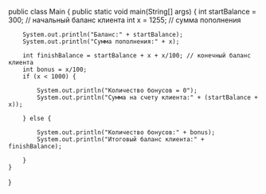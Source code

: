 public class Main {
    public static void main(String[] args) {
        int startBalance = 300; // начальный баланс клиента
        int x = 1255; // сумма пополнения

        System.out.println("Баланс:" + startBalance);
        System.out.println("Сумма пополнения:" + x);

        int finishBalance = startBalance + x + x/100; // конечный баланс клиента
        int bonus = x/100;
        if (x < 1000) {

            System.out.println("Количество бонусов = 0");
            System.out.println("Сумма на счету клиента:" + (startBalance + x));

        } else {

            System.out.println("Количество бонусов:" + bonus);
            System.out.println("Итоговый баланс клиента:" + finishBalance);

        }
    }
}